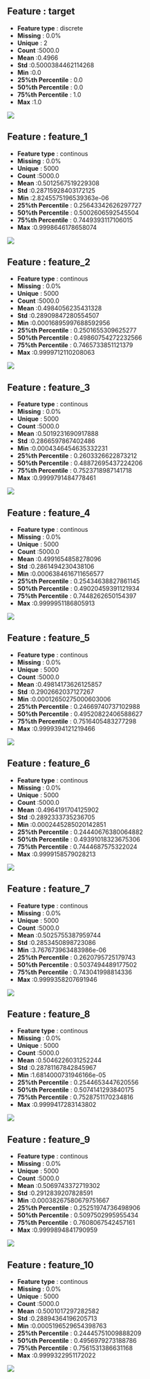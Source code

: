 ## Feature : target
- **Feature type** : discrete
- **Missing** : 0.0%
- **Unique** : 2
- **Count** :5000.0
- **Mean** :0.4966
- **Std** :0.5000384462114268
- **Min** :0.0
- **25%th Percentile** : 0.0
- **50%th Percentile** : 0.0
- **75%th Percentile** : 1.0
- **Max** :1.0

![](target.png)
## Feature : feature_1
- **Feature type** : continous
- **Missing** : 0.0%
- **Unique** : 5000
- **Count** :5000.0
- **Mean** :0.5012567519229308
- **Std** :0.28715928403172125
- **Min** :2.8245575196539363e-06
- **25%th Percentile** : 0.25643342626297727
- **50%th Percentile** : 0.5002606592545504
- **75%th Percentile** : 0.7449393117106015
- **Max** :0.9998646178658074

![](feature_1.png)
## Feature : feature_2
- **Feature type** : continous
- **Missing** : 0.0%
- **Unique** : 5000
- **Count** :5000.0
- **Mean** :0.4984056235431328
- **Std** :0.28909847280554507
- **Min** :0.00016895997688592956
- **25%th Percentile** : 0.2501655309625277
- **50%th Percentile** : 0.49860754272232566
- **75%th Percentile** : 0.7465733851121379
- **Max** :0.9999712110208063

![](feature_2.png)
## Feature : feature_3
- **Feature type** : continous
- **Missing** : 0.0%
- **Unique** : 5000
- **Count** :5000.0
- **Mean** :0.5019231690917888
- **Std** :0.2866597867402486
- **Min** :0.0004346454635332231
- **25%th Percentile** : 0.2603326622873212
- **50%th Percentile** : 0.48872695437224206
- **75%th Percentile** : 0.7523718987141718
- **Max** :0.9999791484778461

![](feature_3.png)
## Feature : feature_4
- **Feature type** : continous
- **Missing** : 0.0%
- **Unique** : 5000
- **Count** :5000.0
- **Mean** :0.4991654858278096
- **Std** :0.2861494230438106
- **Min** :0.0006384616711656577
- **25%th Percentile** : 0.25434638827861145
- **50%th Percentile** : 0.49020459391121934
- **75%th Percentile** : 0.7448262650154397
- **Max** :0.9999951186805913

![](feature_4.png)
## Feature : feature_5
- **Feature type** : continous
- **Missing** : 0.0%
- **Unique** : 5000
- **Count** :5000.0
- **Mean** :0.49814173626125857
- **Std** :0.2902662037127267
- **Min** :0.00012650275000603006
- **25%th Percentile** : 0.24669740737102988
- **50%th Percentile** : 0.49520822406588627
- **75%th Percentile** : 0.7516405483277298
- **Max** :0.9999394121219466

![](feature_5.png)
## Feature : feature_6
- **Feature type** : continous
- **Missing** : 0.0%
- **Unique** : 5000
- **Count** :5000.0
- **Mean** :0.4964191704125902
- **Std** :0.2892333735236705
- **Min** :0.0002445285020142851
- **25%th Percentile** : 0.24440676380064882
- **50%th Percentile** : 0.49391018323675306
- **75%th Percentile** : 0.7444687575322024
- **Max** :0.9999158579028213

![](feature_6.png)
## Feature : feature_7
- **Feature type** : continous
- **Missing** : 0.0%
- **Unique** : 5000
- **Count** :5000.0
- **Mean** :0.5025755387959744
- **Std** :0.2853450898723086
- **Min** :3.767673963483986e-06
- **25%th Percentile** : 0.2620795725179743
- **50%th Percentile** : 0.5037494489177502
- **75%th Percentile** : 0.743041998814336
- **Max** :0.9999358207691946

![](feature_7.png)
## Feature : feature_8
- **Feature type** : continous
- **Missing** : 0.0%
- **Unique** : 5000
- **Count** :5000.0
- **Mean** :0.5046226031252244
- **Std** :0.28781167842845967
- **Min** :1.6814000731946166e-05
- **25%th Percentile** : 0.2544653447620556
- **50%th Percentile** : 0.5074141293840175
- **75%th Percentile** : 0.7528751170234816
- **Max** :0.9999417283143802

![](feature_8.png)
## Feature : feature_9
- **Feature type** : continous
- **Missing** : 0.0%
- **Unique** : 5000
- **Count** :5000.0
- **Mean** :0.5069743372719302
- **Std** :0.2912839207828591
- **Min** :0.00038267580679751667
- **25%th Percentile** : 0.25251974736498906
- **50%th Percentile** : 0.5097502995955434
- **75%th Percentile** : 0.7608067542457161
- **Max** :0.9999894841790959

![](feature_9.png)
## Feature : feature_10
- **Feature type** : continous
- **Missing** : 0.0%
- **Unique** : 5000
- **Count** :5000.0
- **Mean** :0.5001017297282582
- **Std** :0.28894364196205713
- **Min** :0.0005196529654398763
- **25%th Percentile** : 0.24445751009888209
- **50%th Percentile** : 0.4956979273188786
- **75%th Percentile** : 0.7561531386631168
- **Max** :0.9999322951172022

![](feature_10.png)
